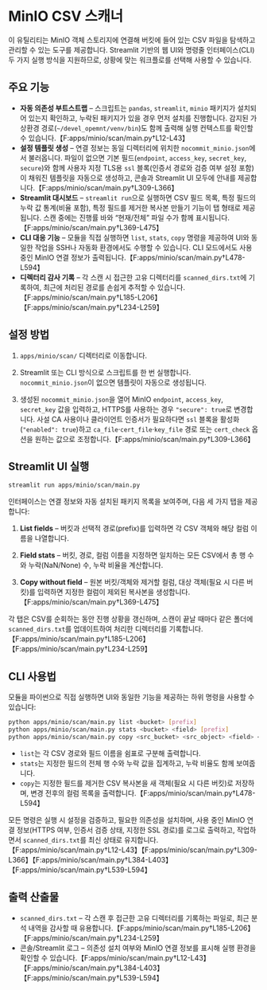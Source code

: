 # MinIO CSV 스캐너

이 유틸리티는 MinIO 객체 스토리지에 연결해 버킷에 들어 있는 CSV 파일을 탐색하고 관리할 수 있는 도구를 제공합니다. Streamlit 기반의 웹 UI와 명령줄 인터페이스(CLI) 두 가지 실행 방식을 지원하므로, 상황에 맞는 워크플로를 선택해 사용할 수 있습니다.

## 주요 기능

- **자동 의존성 부트스트랩** – 스크립트는 `pandas`, `streamlit`, `minio` 패키지가 설치되어 있는지 확인하고, 누락된 패키지가 있을 경우 먼저 설치를 진행합니다. 감지된 가상환경 경로(`~/devel_opemnt/venv/bin`)도 함께 출력해 실행 컨텍스트를 확인할 수 있습니다.【F:apps/minio/scan/main.py†L12-L43】
- **설정 템플릿 생성** – 연결 정보는 동일 디렉터리에 위치한 `nocommit_minio.json`에서 불러옵니다. 파일이 없으면 기본 필드(`endpoint`, `access_key`, `secret_key`, `secure`)와 함께 사용자 지정 TLS용 `ssl` 블록(인증서 경로와 검증 여부 설정 포함)이 채워진 템플릿을 자동으로 생성하고, 콘솔과 Streamlit UI 모두에 안내를 제공합니다.【F:apps/minio/scan/main.py†L309-L366】
- **Streamlit 대시보드** – `streamlit run`으로 실행하면 CSV 필드 목록, 특정 필드의 누락 값 통계(비율 포함), 특정 필드를 제거한 복사본 만들기 기능이 탭 형태로 제공됩니다. 스캔 중에는 진행률 바와 “현재/전체” 파일 수가 함께 표시됩니다.【F:apps/minio/scan/main.py†L369-L475】
- **CLI 대응 기능** – 모듈을 직접 실행하면 `list`, `stats`, `copy` 명령을 제공하여 UI와 동일한 작업을 SSH나 자동화 환경에서도 수행할 수 있습니다. CLI 모드에서도 사용 중인 MinIO 연결 정보가 출력됩니다.【F:apps/minio/scan/main.py†L478-L594】
- **디렉터리 감사 기록** – 각 스캔 시 접근한 고유 디렉터리를 `scanned_dirs.txt`에 기록하여, 최근에 처리된 경로를 손쉽게 추적할 수 있습니다.【F:apps/minio/scan/main.py†L185-L206】【F:apps/minio/scan/main.py†L234-L259】

## 설정 방법

1. `apps/minio/scan/` 디렉터리로 이동합니다.
2. Streamlit 또는 CLI 방식으로 스크립트를 한 번 실행합니다. `nocommit_minio.json`이 없으면 템플릿이 자동으로 생성됩니다.

3. 생성된 `nocommit_minio.json`을 열어 MinIO `endpoint`, `access_key`, `secret_key` 값을 입력하고, HTTPS를 사용하는 경우 `"secure": true`로 변경합니다. 사설 CA 사용이나 클라이언트 인증서가 필요하다면 `ssl` 블록을 활성화(`"enabled": true`)하고 `ca_file`·`cert_file`·`key_file` 경로 또는 `cert_check` 옵션을 원하는 값으로 조정합니다.【F:apps/minio/scan/main.py†L309-L366】

## Streamlit UI 실행

```bash
streamlit run apps/minio/scan/main.py
```

인터페이스는 연결 정보와 자동 설치된 패키지 목록을 보여주며, 다음 세 가지 탭을 제공합니다:

1. **List fields** – 버킷과 선택적 경로(prefix)를 입력하면 각 CSV 객체와 해당 컬럼 이름을 나열합니다.
2. **Field stats** – 버킷, 경로, 컬럼 이름을 지정하면 일치하는 모든 CSV에서 총 행 수와 누락(NaN/None) 수, 누락 비율을 계산합니다.

3. **Copy without field** – 원본 버킷/객체와 제거할 컬럼, 대상 객체(필요 시 다른 버킷)를 입력하면 지정한 컬럼이 제외된 복사본을 생성합니다.【F:apps/minio/scan/main.py†L369-L475】

각 탭은 CSV를 순회하는 동안 진행 상황을 갱신하며, 스캔이 끝날 때마다 같은 폴더에 `scanned_dirs.txt`를 업데이트하여 처리한 디렉터리를 기록합니다.【F:apps/minio/scan/main.py†L185-L206】【F:apps/minio/scan/main.py†L234-L259】

## CLI 사용법

모듈을 파이썬으로 직접 실행하면 UI와 동일한 기능을 제공하는 하위 명령을 사용할 수 있습니다:

```bash
python apps/minio/scan/main.py list <bucket> [prefix]
python apps/minio/scan/main.py stats <bucket> <field> [prefix]
python apps/minio/scan/main.py copy <src_bucket> <src_object> <field> <dest_object> [--dest-bucket <bucket>]
```

- `list`는 각 CSV 경로와 필드 이름을 쉼표로 구분해 출력합니다.
- `stats`는 지정한 필드의 전체 행 수와 누락 값을 집계하고, 누락 비율도 함께 보여줍니다.
- `copy`는 지정한 필드를 제거한 CSV 복사본을 새 객체(필요 시 다른 버킷)로 저장하며, 변경 전후의 컬럼 목록을 출력합니다.【F:apps/minio/scan/main.py†L478-L594】

모든 명령은 실행 시 설정을 검증하고, 필요한 의존성을 설치하며, 사용 중인 MinIO 연결 정보(HTTPS 여부, 인증서 검증 상태, 지정한 SSL 경로)를 로그로 출력하고, 작업하면서 `scanned_dirs.txt`를 최신 상태로 유지합니다.【F:apps/minio/scan/main.py†L12-L43】【F:apps/minio/scan/main.py†L309-L366】【F:apps/minio/scan/main.py†L384-L403】【F:apps/minio/scan/main.py†L539-L594】

## 출력 산출물

- `scanned_dirs.txt` – 각 스캔 후 접근한 고유 디렉터리를 기록하는 파일로, 최근 분석 내역을 감사할 때 유용합니다.【F:apps/minio/scan/main.py†L185-L206】【F:apps/minio/scan/main.py†L234-L259】
- 콘솔/Streamlit 로그 – 의존성 설치 여부와 MinIO 연결 정보를 표시해 실행 환경을 확인할 수 있습니다.【F:apps/minio/scan/main.py†L12-L43】【F:apps/minio/scan/main.py†L384-L403】【F:apps/minio/scan/main.py†L539-L594】
